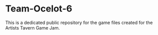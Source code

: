 # Team-Ocelot-6
This is a dedicated public repository for the game files created for the Artists Tavern Game Jam. 
